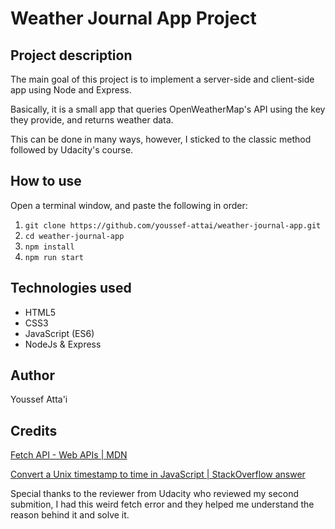 # Weather Journal App Project

## Project description
The main goal of this project is to implement a server-side and client-side app using Node and Express.

Basically, it is a small app that queries OpenWeatherMap's API using the key they provide, and returns weather data.

This can be done in many ways, however, I sticked to the classic method followed by Udacity's course.

## How to use

Open a terminal window, and paste the following in order:

1. `git clone https://github.com/youssef-attai/weather-journal-app.git`
2. `cd weather-journal-app`
3. `npm install`
4. `npm run start`

## Technologies used
- HTML5
- CSS3
- JavaScript (ES6)
- NodeJs & Express

## Author
Youssef Atta'i

## Credits
[Fetch API - Web APIs | MDN](https://developer.mozilla.org/en-US/docs/Web/API/Fetch_API)

[Convert a Unix timestamp to time in JavaScript | StackOverflow answer](https://stackoverflow.com/a/50255425)

Special thanks to the reviewer from Udacity who reviewed my second submition, I had this weird fetch error and they helped me understand the reason behind it and solve it.
